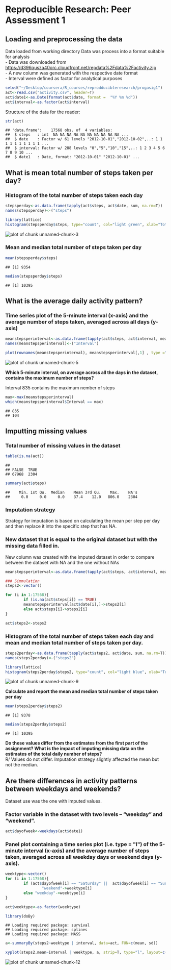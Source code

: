 Reproducible Research: Peer Assessment 1
========================================================

## Loading and preprocessing the data

Data loaded from working directory
Data was process into a format suitable for analysis  
        - Data was downloaded from https://d396qusza40orc.cloudfront.net/repdata%2Fdata%2Factivity.zip  
        - A new column was generated with the respective date format  
        - Interval were defined as factor for analytical purposes
        

```r
setwd("~/Desktop/coursera/R_courses/reprodducibleresearch/progasig1")
act<-read.csv("activity.csv", header=T)
act$date1<-as.Date(format(act$date, format =  "%Y %m %d"))
act$interval<-as.factor(act$interval)
```
Structure of the data for the reader:  

```r
str(act)
```

```
## 'data.frame':	17568 obs. of  4 variables:
##  $ steps   : int  NA NA NA NA NA NA NA NA NA NA ...
##  $ date    : Factor w/ 61 levels "2012-10-01","2012-10-02",..: 1 1 1 1 1 1 1 1 1 1 ...
##  $ interval: Factor w/ 288 levels "0","5","10","15",..: 1 2 3 4 5 6 7 8 9 10 ...
##  $ date1   : Date, format: "2012-10-01" "2012-10-01" ...
```

## What is mean total number of steps taken per day?

### Histogram of the total number of steps taken each day  

```r
stepsperday<-as.data.frame(tapply(act$steps, act$date, sum, na.rm=T))
names(stepsperday)<-("steps")

library(lattice)
histogram(stepsperday$steps, type="count", col="light green", xlab="Total Number of Steps per day")
```

![plot of chunk unnamed-chunk-3](figure/unnamed-chunk-3.png) 

### Mean and median total number of steps taken per day

```r
mean(stepsperday$steps)
```

```
## [1] 9354
```

```r
median(stepsperday$steps)
```

```
## [1] 10395
```

## What is the average daily activity pattern?

### Time series plot of the 5-minute interval (x-axis) and the average number of steps taken, averaged across all days (y-axis)  

```r
meanstepsperinterval<-as.data.frame(tapply(act$steps, act$interval, mean, na.rm=T), row.names=NULL)
names(meanstepsperinterval)<-("Interval")

plot(rownames(meanstepsperinterval), meanstepsperinterval[,1] , type ="l", xlab= "5 Minute Interval", ylab="Average Number of Steps", col="dark green")
```

![plot of chunk unnamed-chunk-5](figure/unnamed-chunk-5.png) 
  
**Which 5-minute interval, on average across all the days in the dataset, contains the maximum number of steps?** 

Interval 835 contains the maximum nember of steps

```r
max<-max(meanstepsperinterval)
which(meanstepsperinterval$Interval == max)
```

```
## 835 
## 104
```

## Imputting missing values

### Total number of missing values in the dataset  

```r
table(is.na(act))
```

```
## 
## FALSE  TRUE 
## 67968  2304
```

```r
summary(act$steps)
```

```
##    Min. 1st Qu.  Median    Mean 3rd Qu.    Max.    NA's 
##     0.0     0.0     0.0    37.4    12.0   806.0    2304
```

### Imputation strategy

Strategy for imputation is based on calculating the mean per step per day and then replace it into the specific step that has NA. 

### New dataset that is equal to the original dataset but with the missing data filled in.

New column was created with the imputed dataset in order to compare between the dataset with NA and the one without NAs


```r
meanstepsperinterval<-as.data.frame(tapply(act$steps, act$interval, mean, na.rm=T), row.names=NULL)

### Simmulation
steps2<-vector()

for (i in 1:17568){
        if (is.na(act$steps[i]) == TRUE)
        meanstepsperinterval[act$date[i],]->steps2[i]        
        else act$steps[i]->steps2[i]
}

act$steps2<-steps2
```


### Histogram of the total number of steps taken each day and mean and median total number of steps taken per day. 


```r
steps2perday<-as.data.frame(tapply(act$steps2, act$date, sum, na.rm=T))
names(steps2perday)<-("steps2")

library(lattice)
histogram(steps2perday$steps2, type="count", col="light blue", xlab="Total Number of Steps per day after Imputation")
```

![plot of chunk unnamed-chunk-9](figure/unnamed-chunk-9.png) 

**Calculate and report the mean and median total number of steps taken per day**

```r
mean(steps2perday$steps2)
```

```
## [1] 9378
```

```r
median(steps2perday$steps2)
```

```
## [1] 10395
```

**Do these values differ from the estimates from the first part of the assignment? What is the impact of imputing missing data on the estimates of the total daily number of steps?**  
R/ Values do not differ. Imputation strategy slightly affected the mean but not the median.


## Are there differences in activity patterns between weekdays and weekends?

Dataset use was the one with imputed values.

### Factor variable in the dataset with two levels – “weekday” and “weekend”.  


```r
act$dayofweek<-weekdays(act$date1)
```

### Panel plot containing a time series plot (i.e. type = "l") of the 5-minute interval (x-axis) and the average number of steps taken, averaged across all weekday days or weekend days (y-axis). 


```r
weektype<-vector()
for (i in 1:17568){
        if (act$dayofweek[i] == "Saturday" ||  act$dayofweek[i] == "Sunday")
                "weekend"->weektype[i]        
        else "weekday"->weektype[i]
}

act$weektype<-as.factor(weektype)

library(doBy)
```

```
## Loading required package: survival
## Loading required package: splines
## Loading required package: MASS
```

```r
a<-summaryBy(steps2~weektype | interval, data=act, FUN=c(mean, sd))

xyplot(steps2.mean~interval | weektype, a, strip=T, type="l", layout=c(1,2),col="dark green",scales= list(x=list(at = seq (from = 0, to =1000, by=20))), xlab="Intervals", ylab="Number of Steps")
```

![plot of chunk unnamed-chunk-12](figure/unnamed-chunk-12.png) 


